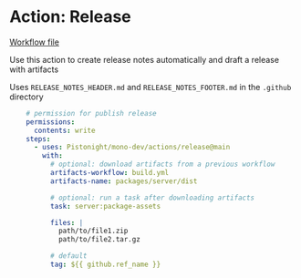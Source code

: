 # Action: Release

[Workflow file](https://github.com/Pistonight/mono-dev/tree/main/acitons/release/action.yml)

Use this action to create release notes automatically and draft a release with artifacts

Uses `RELEASE_NOTES_HEADER.md` and `RELEASE_NOTES_FOOTER.md` in the `.github` directory

```yaml
    # permission for publish release
    permissions:
      contents: write
    steps:
      - uses: Pistonight/mono-dev/actions/release@main
        with:
          # optional: download artifacts from a previous workflow
          artifacts-workflow: build.yml
          artifacts-name: packages/server/dist

          # optional: run a task after downloading artifacts
          task: server:package-assets

          files: |
            path/to/file1.zip
            path/to/file2.tar.gz

          # default
          tag: ${{ github.ref_name }}
```
